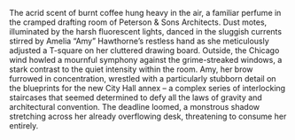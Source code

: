 The acrid scent of burnt coffee hung heavy in the air, a familiar perfume in the cramped drafting room of Peterson & Sons Architects.  Dust motes, illuminated by the harsh fluorescent lights, danced in the sluggish currents stirred by Amelia “Amy” Hawthorne’s restless hand as she meticulously adjusted a T-square on her cluttered drawing board.  Outside, the Chicago wind howled a mournful symphony against the grime-streaked windows, a stark contrast to the quiet intensity within the room.  Amy, her brow furrowed in concentration, wrestled with a particularly stubborn detail on the blueprints for the new City Hall annex – a complex series of interlocking staircases that seemed determined to defy all the laws of gravity and architectural convention.  The deadline loomed, a monstrous shadow stretching across her already overflowing desk, threatening to consume her entirely.

